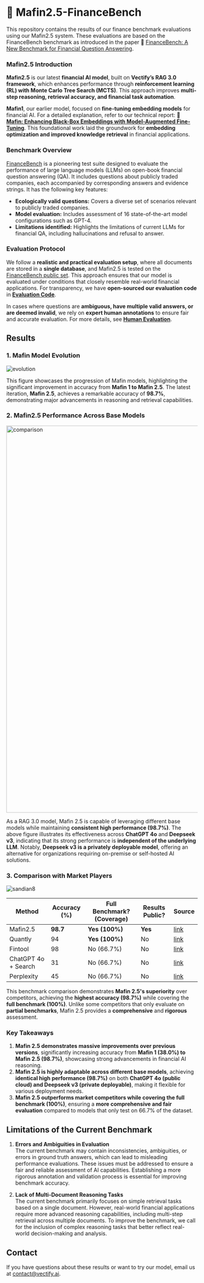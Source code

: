 # :rocket: Mafin2.5-FinanceBench

This repository contains the results of our finance benchmark evaluations using our Mafin2.5 system. These evaluations are based on the FinanceBench benchmark as introduced in the paper 
📄 [FinanceBench: A New Benchmark for Financial Question Answering](https://arxiv.org/pdf/2311.11944).

### Mafin2.5 Introduction

**Mafin2.5** is our latest **financial AI model**, built on **Vectify’s RAG 3.0 framework**, which enhances performance through **reinforcement learning (RL) with Monte Carlo Tree Search (MCTS)**. This approach improves **multi-step reasoning, retrieval accuracy, and financial task automation**.  

**Mafin1**, our earlier model, focused on **fine-tuning embedding models** for financial AI. For a detailed explanation, refer to our technical report:  📄 **[Mafin: Enhancing Black-Box Embeddings with Model-Augmented Fine-Tuning](https://arxiv.org/abs/2402.12177)**.  This foundational work laid the groundwork for **embedding optimization and improved knowledge retrieval** in financial applications.  


### Benchmark Overview

[FinanceBench](https://arxiv.org/pdf/2311.11944) is a pioneering test suite designed to evaluate the performance of large language models (LLMs) on open-book financial question answering (QA). It includes questions about publicly traded companies, each accompanied by corresponding answers and evidence strings. 
It has the following key features:
- **Ecologically valid questions:** Covers a diverse set of scenarios relevant to publicly traded companies.
- **Model evaluation:** Includes assessment of 16 state-of-the-art model configurations such as GPT-4.
- **Limitations identified:** Highlights the limitations of current LLMs for financial QA, including hallucinations and refusal to answer.

### Evaluation Protocol  

We follow a **realistic and practical evaluation setup**, where all documents are stored in a **single database**, and Mafin2.5 is tested on the [FinanceBench public set](https://github.com/patronus-ai/financebench). This approach ensures that our model is evaluated under conditions that closely resemble real-world financial applications.  For transparency, we have **open-sourced our evaluation code** in **[Evaluation Code](https://github.com/VectifyAI/Mafin2.5-FinanceBench/blob/main/eval.py)**.  

In cases where questions are **ambiguous, have multiple valid answers, or are deemed invalid**, we rely on **expert human annotations** to ensure fair and accurate evaluation. For more details, see **[Human Evaluation](https://github.com/VectifyAI/Mafin2.5-FinanceBench/tree/main/human_evaluations)**.


## Results
### 1. Mafin Model Evolution
![evolution](https://github.com/user-attachments/assets/a7f78677-64ac-4bc6-9311-6dfc8bc19033)


This figure showcases the progression of Mafin models, highlighting the significant improvement in accuracy from **Mafin 1 to Mafin 2.5**. The latest iteration, **Mafin 2.5**, achieves a remarkable accuracy of **98.7%**, demonstrating major advancements in reasoning and retrieval capabilities.


### 2. Mafin2.5 Performance Across Base Models
<img width="1020" alt="comparison" src="https://github.com/user-attachments/assets/f98957f4-dcdd-45fb-807e-198cb73b9452" />


As a RAG 3.0 model, Mafin 2.5 is capable of leveraging different base models while maintaining **consistent high performance (98.7%)**. The above figure illustrates its effectiveness across **ChatGPT 4o** and **Deepseek v3**, indicating that its strong performance is **independent of the underlying LLM**. Notably, **Deepseek v3 is a privately deployable model**, offering an alternative for organizations requiring on-premise or self-hosted AI solutions.


### 3. Comparison with Market Players

![sandian8](https://github.com/user-attachments/assets/469e2df8-64b5-4a15-9427-be83719dac2d)





<div align="center">

| Method               | Accuracy (%) | Full Benchmark? (Coverage) |  Results Public? | Source |
|----------------------|-------------|----------------------------|-----------------|--------|
| Mafin2.5           | **98.7**      | **Yes (100%)**             | **Yes**         | [link](https://github.com/VectifyAI/Mafin2.5-FinanceBench) |
| Quantly             | 94           | **Yes (100%)**             |  No              | [link](https://quantly.substack.com/p/evaluation-of-quantly-on-financebench) |
| Fintool             | 98           | No (66.7%)                 |  No              | [link](https://fintool.com/benchmark/chatgpt-versus-fintool) |
| ChatGPT 4o + Search | 31           | No (66.7%)                 |  No              | [link](https://fintool.com/benchmark/chatgpt-versus-fintool) |
| Perplexity          | 45           | No (66.7%)                 |  No              | [link](https://fintool.com/benchmark/perplexity-versus-fintool) |

</div>

This benchmark comparison demonstrates **Mafin 2.5's superiority** over competitors, achieving the **highest accuracy (98.7%)** while covering the **full benchmark (100%)**. Unlike some competitors that only evaluate on **partial benchmarks**, Mafin 2.5 provides a **comprehensive** and **rigorous** assessment.





### Key Takeaways
1. **Mafin 2.5 demonstrates massive improvements over previous versions**, significantly increasing accuracy from **Mafin 1 (38.0%) to Mafin 2.5 (98.7%)**, showcasing strong advancements in financial AI reasoning.
2. **Mafin 2.5 is highly adaptable across different base models**, achieving **identical high performance (98.7%)** on both **ChatGPT 4o (public cloud) and Deepseek v3 (private deployable)**, making it flexible for various deployment needs.
3. **Mafin 2.5 outperforms market competitors while covering the full benchmark (100%)**, ensuring a **more comprehensive and fair evaluation** compared to models that only test on 66.7% of the dataset.



## Limitations of the Current Benchmark  

1. **Errors and Ambiguities in Evaluation**  
   The current benchmark may contain inconsistencies, ambiguities, or errors in ground truth answers, which can lead to misleading performance evaluations. These issues must be addressed to ensure a fair and reliable assessment of AI capabilities. Establishing a more rigorous annotation and validation process is essential for improving benchmark accuracy.

2. **Lack of Multi-Document Reasoning Tasks**  
   The current benchmark primarily focuses on simple retrieval tasks based on a single document. However, real-world financial applications require more advanced reasoning capabilities, including multi-step retrieval across multiple documents. To improve the benchmark, we call for the inclusion of complex reasoning tasks that better reflect real-world decision-making and analysis.


## Contact
If you have questions about these results or want to try our model, email us at contact@vectify.ai.
